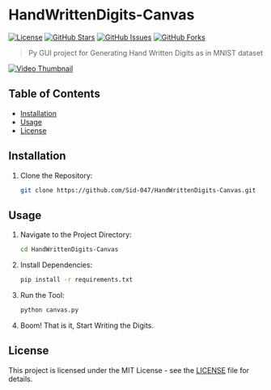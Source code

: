 # HandWrittenDigits-Canvas
[![License](https://img.shields.io/badge/License-MIT-blue.svg)](https://opensource.org/licenses/MIT)
[![GitHub Stars](https://img.shields.io/github/stars/Sid-047/HandWrittenDigits-Canvas.svg)](https://github.com/Sid-047/HandWrittenDigits-Canvas/stargazers)
[![GitHub Issues](https://img.shields.io/github/issues/Sid-047/HandWrittenDigits-Canvas.svg)](https://github.com/Sid-047/HandWrittenDigits-Canvas/issues)
[![GitHub Forks](https://img.shields.io/github/forks/Sid-047/HandWrittenDigits-Canvas.svg)](https://github.com/Sid-047/HandWrittenDigits-Canvas/network/members)

> Py GUI project for Generating Hand Written Digits as in MNIST dataset

[![Video Thumbnail](assets/HandWrittenDigits.gif)](assets/HandWrittenDigits_Vid.mp4)

## Table of Contents

- [Installation](#installation)
- [Usage](#usage)
- [License](#license)

## Installation

1. Clone the Repository:
   ```sh
   git clone https://github.com/Sid-047/HandWrittenDigits-Canvas.git
   ```

## Usage

1. Navigate to the Project Directory:
    ```sh
    cd HandWrittenDigits-Canvas
    ```

2. Install Dependencies:
    ```sh
    pip install -r requirements.txt
    ```
   
4. Run the Tool:
    ```sh
    python canvas.py
    ```

5. Boom! That is it, Start Writing the Digits.

## License

This project is licensed under the MIT License - see the [LICENSE](LICENSE) file for details.
